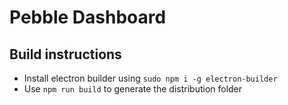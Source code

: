 # Pebble Dashboard

## Build instructions

- Install electron builder using `sudo npm i -g electron-builder`
- Use `npm run build` to generate the distribution folder
